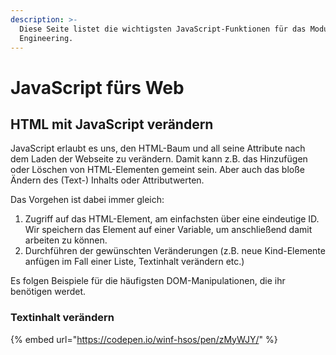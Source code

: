 ```yaml
---
description: >-
  Diese Seite listet die wichtigsten JavaScript-Funktionen für das Modul Web
  Engineering.
---
```


# JavaScript fürs Web

## HTML mit JavaScript verändern

JavaScript erlaubt es uns, den HTML-Baum und all seine Attribute nach dem Laden der Webseite zu verändern. Damit kann z.B. das Hinzufügen oder Löschen von HTML-Elementen gemeint sein. Aber auch das bloße Ändern des \(Text-\) Inhalts oder Attributwerten.

Das Vorgehen ist dabei immer gleich:

1. Zugriff auf das HTML-Element, am einfachsten über eine eindeutige ID. Wir speichern das Element auf einer Variable, um anschließend damit arbeiten zu können.
2. Durchführen der gewünschten Veränderungen \(z.B. neue Kind-Elemente anfügen im Fall einer Liste, Textinhalt verändern etc.\)

Es folgen Beispiele für die häufigsten DOM-Manipulationen, die ihr benötigen werdet.

### Textinhalt verändern

{% embed url="https://codepen.io/winf-hsos/pen/zMyWJY/" %}

